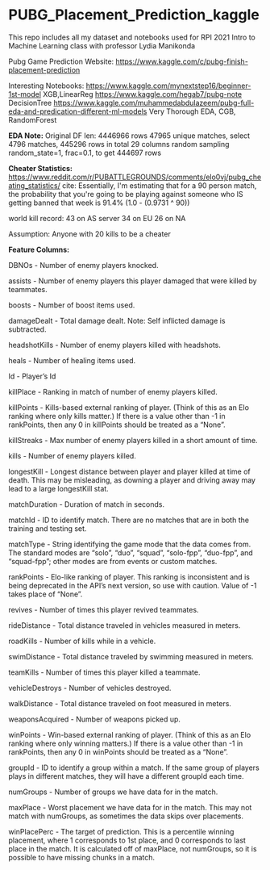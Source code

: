# PUBG_Placement_Prediction_kaggle
 This repo includes all my dataset and notebooks used for RPI 2021 Intro to Machine Learning class with professor Lydia Manikonda

Pubg Game Prediction
Website: https://www.kaggle.com/c/pubg-finish-placement-prediction

Interesting Notebooks:
https://www.kaggle.com/mynextstep16/beginner-1st-model    XGB,LinearReg
https://www.kaggle.com/hegab7/pubg-note       DecisionTree
https://www.kaggle.com/muhammedabdulazeem/pubg-full-eda-and-predication-different-ml-models				Very Thorough EDA, CGB, RandomForest



**EDA Note:**
Original DF len: 4446966 rows
47965 unique matches, select 4796 matches, 445296 rows in total
29 columns
random sampling random_state=1, frac=0.1, to get 444697 rows

**Cheater Statistics:**
https://www.reddit.com/r/PUBATTLEGROUNDS/comments/elo0vj/pubg_cheating_statistics/
cite:
Essentially, I'm estimating that for a 90 person match, the probability that you're going to be playing against someone who IS getting banned that week is 91.4% (1.0 - (0.9731 ^ 90))

world kill record: 
43 on AS server
34 on EU
26 on NA

Assumption: Anyone with 20 kills to be a cheater


**Feature Columns:**

DBNOs - Number of enemy players knocked.

assists - Number of enemy players this player damaged that were killed by teammates.

boosts - Number of boost items used.

damageDealt - Total damage dealt. Note: Self inflicted damage is subtracted.

headshotKills - Number of enemy players killed with headshots.

heals - Number of healing items used.

Id - Player’s Id

killPlace - Ranking in match of number of enemy players killed.

killPoints - Kills-based external ranking of player. (Think of this as an Elo ranking where only kills matter.) If there is a value other than -1 in rankPoints, 
then any 0 in killPoints should be treated as a “None”.

killStreaks - Max number of enemy players killed in a short amount of time.

kills - Number of enemy players killed.

longestKill - Longest distance between player and player killed at time of death. This may be misleading, as downing a player and driving away may lead to a 
large longestKill stat.

matchDuration - Duration of match in seconds.

matchId - ID to identify match. There are no matches that are in both the training and testing set.

matchType - String identifying the game mode that the data comes from. The standard modes are “solo”, “duo”, “squad”, “solo-fpp”, “duo-fpp”, and “squad-fpp”; 
other modes are from events or custom matches.

rankPoints - Elo-like ranking of player. This ranking is inconsistent and is being deprecated in the API’s next version, so use with caution. Value of -1 takes 
place of “None”.

revives - Number of times this player revived teammates.

rideDistance - Total distance traveled in vehicles measured in meters.

roadKills - Number of kills while in a vehicle.

swimDistance - Total distance traveled by swimming measured in meters.

teamKills - Number of times this player killed a teammate.

vehicleDestroys - Number of vehicles destroyed.

walkDistance - Total distance traveled on foot measured in meters.

weaponsAcquired - Number of weapons picked up.

winPoints - Win-based external ranking of player. (Think of this as an Elo ranking where only winning matters.) If there is a value other than -1 in rankPoints, 
then any 0 in winPoints should be treated as a “None”.

groupId - ID to identify a group within a match. If the same group of players plays in different matches, they will have a different groupId each time.

numGroups - Number of groups we have data for in the match.

maxPlace - Worst placement we have data for in the match. This may not match with numGroups, as sometimes the data skips over placements.

winPlacePerc - The target of prediction. This is a percentile winning placement, where 1 corresponds to 1st place, and 0 corresponds to last place in the match. 
It is calculated off of maxPlace, not numGroups, so it is possible to have missing chunks in a match.
